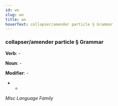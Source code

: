 ```yaml
---
id: wo
slug: wo
title: wo
hoverText: collapser/amender particle § Grammar
---
```


### collapser/amender particle § Grammar

**Verb**: -

**Noun**: -

**Modifier**: -

- -

*Misc Language Family*